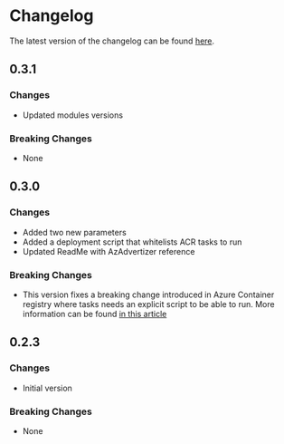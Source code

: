 # Changelog

The latest version of the changelog can be found [here](https://github.com/Azure/bicep-registry-modules/blob/main/avm/ptn/dev-ops/cicd-agents-and-runners/CHANGELOG.md).

## 0.3.1

### Changes

- Updated modules versions

### Breaking Changes

- None

## 0.3.0

### Changes

- Added two new parameters
- Added a deployment script that whitelists ACR tasks to run
- Updated ReadMe with AzAdvertizer reference

### Breaking Changes

- This version fixes a breaking change introduced in Azure Container registry where tasks needs an explicit script to be able to run. More information can be found [in this article](https://learn.microsoft.com/azure/container-registry/manage-network-bypass-policy-for-tasks)

## 0.2.3

### Changes

- Initial version

### Breaking Changes

- None
